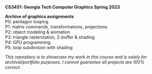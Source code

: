 **CS3451: Georgia Tech Computer Graphics Spring 2023**

**Archive of graphics assignments**  
P0: pentagon looping  
P1: matrix commands, transformations, projections  
P2: object modeling & animation  
P3: triangle rasterization, Z-buffer & shading  
P4: GPU programming  
P5: loop subdivision with shading  

*This repository is to showcase my work in this course and is solely for archival/portfolio purposes. I cannot guarantee all projects are 100% correct.* 
